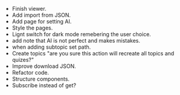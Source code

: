 - Finish viewer.
- Add import from JSON.
- Add page for setting AI.
- Style the pages.
- Lignt switch for dark mode remebering the user choice.
- add note that AI is not perfect and makes mistakes.
- when adding subtopic set path.
- Create topics "are you sure this action will recreate all topics and quizes?"
- Improve download JSON.
- Refactor code.
- Structure components.
- Subscribe instead of get?
